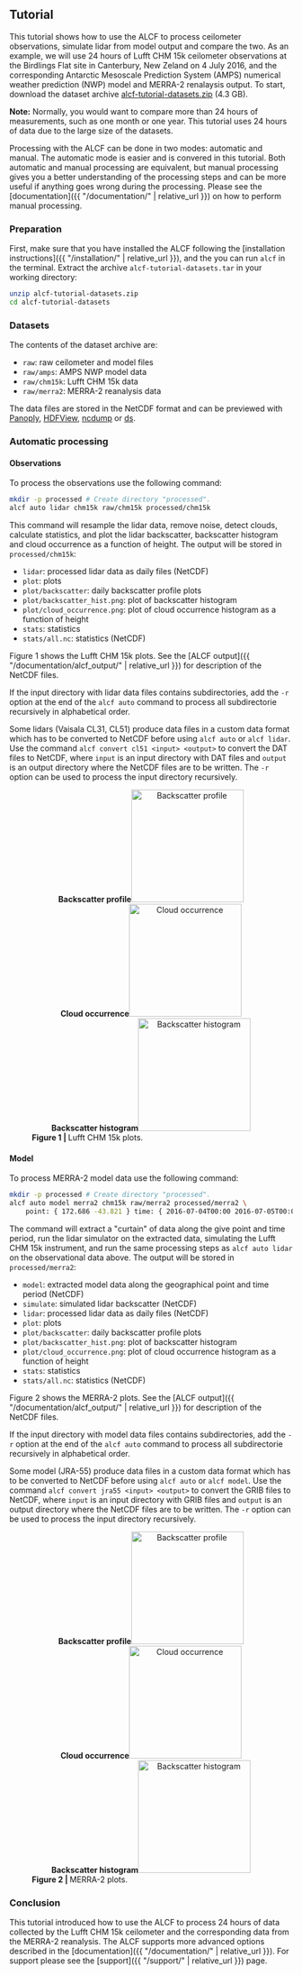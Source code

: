 
## Tutorial

This tutorial shows how to use the ALCF to process ceilometer observations,
simulate lidar from model output and compare the two. As an example,
we will use 24 hours of Lufft CHM 15k ceilometer observations
at the Birdlings Flat site in Canterbury, New Zeland on 4 July 2016,
and the corresponding Antarctic Mesoscale Prediction System (AMPS)
numerical weather prediction (NWP) model and MERRA-2 renalaysis output.
To start, download the dataset archive
[alcf-tutorial-datasets.zip](https://pub.peterkuma.net/zi2lw2h66k/alcf-tutorial-datasets.zip) (4.3 GB).

**Note:** Normally, you would want to compare more than 24 hours of
measurements, such as one month or one year. This tutorial uses 24 hours of
data due to the large size of the datasets.

Processing with the ALCF can be done in two modes: automatic and manual.
The automatic mode is easier and is convered in this tutorial. Both automatic
and manual processing are equivalent, but manual processing gives you a better
understanding of the processing steps and can be more useful if anything
goes wrong during the processing. Please see the
[documentation]({{ "/documentation/" | relative_url }}) on how to perform manual processing.

### Preparation

First, make sure that you have installed the ALCF following the [installation
instructions]({{ "/installation/" | relative_url }}), and the you can run `alcf` in the
terminal. Extract the archive `alcf-tutorial-datasets.tar` in your working
directory:

```sh
unzip alcf-tutorial-datasets.zip
cd alcf-tutorial-datasets
```

### Datasets

The contents of the dataset archive are:

- `raw`: raw ceilometer and model files
- `raw/amps`: AMPS NWP model data
- `raw/chm15k`: Lufft CHM 15k data
- `raw/merra2`: MERRA-2 reanalysis data

The data files are stored in the NetCDF format and can be previewed
with [Panoply](https://www.giss.nasa.gov/tools/panoply/),
[HDFView](https://www.hdfgroup.org/downloads/hdfview/),
[ncdump](https://www.unidata.ucar.edu/software/netcdf/workshops/2011/utilities/Ncdump.html) or
[ds](https://github.com/peterkuma/ds-python).

### Automatic processing

#### Observations

To process the observations use the following command:

```sh
mkdir -p processed # Create directory "processed".
alcf auto lidar chm15k raw/chm15k processed/chm15k
```

This command will resample the lidar data, remove noise, detect clouds,
calculate statistics, and plot the lidar backscatter, backscatter histogram
and cloud occurrence as a function of height. The output will
be stored in `processed/chm15k`:

- `lidar`: processed lidar data as daily files (NetCDF)
- `plot`: plots
- `plot/backscatter`: daily backscatter profile plots
- `plot/backscatter_hist.png`: plot of backscatter histogram
- `plot/cloud_occurrence.png`: plot of cloud occurrence
    histogram as a function of height
- `stats`: statistics
- `stats/all.nc`: statistics (NetCDF)

Figure 1 shows the Lufft CHM 15k plots.
See the [ALCF output]({{ "/documentation/alcf_output/" | relative_url }}) for description of the NetCDF
files.

If the input directory with lidar data files contains subdirectories, add the
`-r` option at the end of the `alcf auto` command to process all subdirectorie
recursively in alphabetical order.

Some lidars (Vaisala CL31, CL51) produce data files in a custom data format
which has to be converted to NetCDF before using `alcf auto` or `alcf lidar`.
Use the command `alcf convert cl51 <input> <output>` to convert the DAT files
to NetCDF, where `input` is an input directory with DAT files and `output`
is an output directory where the NetCDF files are to be written. The `-r`
option can be used to process the input directory recursively.

<figure>
<div class="img-flex nospace">
<div style="text-align: center"><strong>Backscatter profile</strong><a href="chm15k/plot/backscatter/2016-07-04T000000.png"><img alt="Backscatter profile" src="chm15k/plot/backscatter/2016-07-04T000000.png" height="200" /></a></div>
<div style="text-align: center"><strong>Cloud occurrence</strong><a href="chm15k/plot/cloud_occurrence.png"><img alt="Cloud occurrence" src="chm15k/plot/cloud_occurrence.png" height="200" /></a></div>
<div style="text-align: center"><strong>Backscatter histogram</strong><a href="chm15k/plot/backscatter_hist.png"><img alt="Backscatter histogram" src="chm15k/plot/backscatter_hist.png" height="200" /></a></div>
</div>
<figcaption><strong>Figure 1 | </strong>Lufft CHM 15k plots.</figcaption>
</figure>

#### Model

To process MERRA-2 model data use the following command:

```sh
mkdir -p processed # Create directory "processed".
alcf auto model merra2 chm15k raw/merra2 processed/merra2 \
    point: { 172.686 -43.821 } time: { 2016-07-04T00:00 2016-07-05T00:00 }
```

The command will extract a "curtain" of data along the give point and time
period, run the lidar simulator on the extracted data,
simulating the Lufft CHM 15k instrument, and run the same processing steps as
`alcf auto lidar` on the observational data above.
The output will be stored in `processed/merra2`:

- `model`: extracted model data along the geographical point and time period
    (NetCDF)
- `simulate`: simulated lidar backscatter (NetCDF)
- `lidar`: processed lidar data as daily files (NetCDF)
- `plot`: plots
- `plot/backscatter`: daily backscatter profile plots
- `plot/backscatter_hist.png`: plot of backscatter histogram
- `plot/cloud_occurrence.png`: plot of cloud occurrence
    histogram as a function of height
- `stats`: statistics
- `stats/all.nc`: statistics (NetCDF)

Figure 2 shows the MERRA-2 plots.
See the [ALCF output]({{ "/documentation/alcf_output/" | relative_url }}) for description of the NetCDF
files.

If the input directory with model data files contains subdirectories, add the
`-r` option at the end of the `alcf auto` command to process all subdirectorie
recursively in alphabetical order.

Some model (JRA-55) produce data files in a custom data format which has to be
converted to NetCDF before using `alcf auto` or `alcf model`. Use the command
`alcf convert jra55 <input> <output>` to convert the GRIB files to NetCDF,
where `input` is an input directory with GRIB files and `output` is an output
directory where the NetCDF files are to be written. The `-r` option can be used
to process the input directory recursively.

<figure>
<div class="img-flex nospace">
<div style="text-align: center"><strong>Backscatter profile</strong><a href="merra2/plot/backscatter/2016-07-04T000000.png"><img alt="Backscatter profile" src="merra2/plot/backscatter/2016-07-04T000000.png" height="200" /></a></div>
<div style="text-align: center"><strong>Cloud occurrence</strong><a href="merra2/plot/cloud_occurrence.png"><img alt="Cloud occurrence" src="merra2/plot/cloud_occurrence.png" height="200" /></a></div>
<div style="text-align: center"><strong>Backscatter histogram</strong><a href="merra2/plot/backscatter_hist.png"><img alt="Backscatter histogram" src="merra2/plot/backscatter_hist.png" height="200" /></a></div>
</div>
<figcaption><strong>Figure 2 | </strong>MERRA-2 plots.</figcaption>
</figure>

<!--
#### Comparison

TODO
-->

### Conclusion

This tutorial introduced how to use the ALCF to process 24 hours of data
collected by the Lufft CHM 15k ceilometer and the corresponding data from the
MERRA-2 reanalysis. The ALCF supports more advanced options described in the
[documentation]({{ "/documentation/" | relative_url }}).
For support please see the [support]({{ "/support/" | relative_url }}) page.
